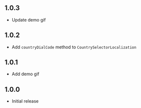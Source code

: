 ## 1.0.3

* Update demo gif

## 1.0.2

* Add `countryDialCode` method to `CountrySelectorLocalization`

## 1.0.1

* Add demo gif

## 1.0.0

* Initial release
